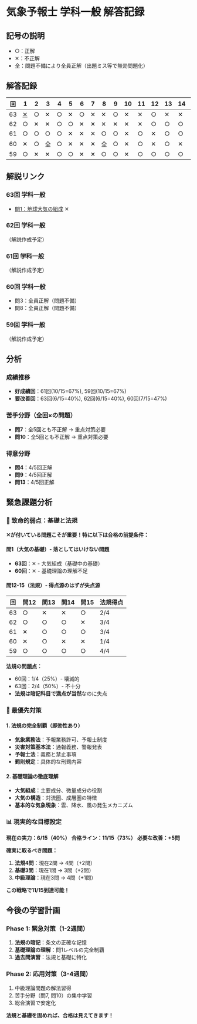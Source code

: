 # 気象予報士 学科一般 解答記録

## 記号の説明
- ○：正解
- ✕：不正解
- 全：問題不備により全員正解（出題ミス等で無効問題化）

## 解答記録

| 回 | 1 | 2 | 3 | 4 | 5 | 6 | 7 | 8 | 9 | 10 | 11 | 12 | 13 | 14 | 15 | 得点 |
|----|---|---|---|---|---|---|---|---|---|----|----|----|----|----|----|------|
| 63 | [✕](問題解説/63回一般_問1.md) | ○ | ✕ | ○ | ✕ | ○ | ✕ | ✕ | ○ | ✕ | ✕ | ○ | ✕ | ✕ | ○ | 6/15 |
| 62 | ○ | ✕ | ✕ | ○ | ○ | ✕ | ✕ | ✕ | ✕ | ✕ | ✕ | ○ | ○ | ○ | ✕ | 6/15 |
| 61 | ○ | ○ | ○ | ○ | ✕ | ✕ | ✕ | ○ | ○ | ✕ | ○ | ✕ | ○ | ○ | ○ | 10/15 |
| 60 | ✕ | ○ | 全 | ○ | ✕ | ✕ | ✕ | 全 | ○ | ✕ | ○ | ✕ | ○ | ✕ | ✕ | 7/15 |
| 59 | ○ | ✕ | ✕ | ○ | ○ | ✕ | ✕ | ○ | ○ | ✕ | ○ | ○ | ○ | ○ | ○ | 10/15 |

## 解説リンク

### 63回 学科一般
- [問1：地球大気の組成](問題解説/63回一般_問1.md) ✕

### 62回 学科一般
（解説作成予定）

### 61回 学科一般
（解説作成予定）

### 60回 学科一般
- 問3：全員正解（問題不備）
- 問8：全員正解（問題不備）

### 59回 学科一般
（解説作成予定）

## 分析

### 成績推移
- **好成績回**：61回(10/15=67%), 59回(10/15=67%)
- **要改善回**：63回(6/15=40%), 62回(6/15=40%), 60回(7/15=47%)

### 苦手分野（全回×の問題）
- **問7**：全5回とも不正解 → 重点対策必要
- **問10**：全5回とも不正解 → 重点対策必要

### 得意分野
- **問4**：4/5回正解
- **問9**：4/5回正解
- **問13**：4/5回正解

## 緊急課題分析

### 🚨 致命的弱点：基礎と法規
**✕が付いている問題こそが重要！特に以下は合格の前提条件：**

#### 問1（大気の基礎）- 落としてはいけない問題
- **63回**：✕ - 大気組成（基礎中の基礎）
- **60回**：✕ - 基礎理論の理解不足

#### 問12-15（法規）- 得点源のはずが失点源
| 回 | 問12 | 問13 | 問14 | 問15 | 法規得点 |
|----|------|------|------|------|----------|
| 63 | ○ | ✕ | ✕ | ○ | 2/4 |
| 62 | ○ | ○ | ○ | ✕ | 3/4 |
| 61 | ✕ | ○ | ○ | ○ | 3/4 |
| 60 | ✕ | ○ | ✕ | ✕ | 1/4 |
| 59 | ○ | ○ | ○ | ○ | 4/4 |

**法規の問題点：**
- 60回：1/4（25%）- 壊滅的
- 63回：2/4（50%）- 不十分
- **法規は暗記科目で満点が当然**なのに失点

### 🎯 最優先対策

#### 1. 法規の完全制覇（即効性あり）
- **気象業務法**：予報業務許可、予報士制度
- **災害対策基本法**：通報義務、警報発表
- **予報士法**：義務と禁止事項
- **罰則規定**：具体的な刑罰内容

#### 2. 基礎理論の徹底理解
- **大気組成**：主要成分、微量成分の役割
- **大気の構造**：対流圏、成層圏の特徴
- **基本的な気象現象**：雲、降水、風の発生メカニズム

### 📊 現実的な目標設定

**現在の実力：6/15（40%）**
**合格ライン：11/15（73%）**
**必要な改善：+5問**

**確実に取るべき問題：**
1. **法規4問**：現在2問 → 4問（+2問）
2. **基礎3問**：現在1問 → 3問（+2問）  
3. **中級理論**：現在3問 → 4問（+1問）

**この戦略で11/15到達可能！**

## 今後の学習計画

### Phase 1: 緊急対策（1-2週間）
1. **法規の暗記**：条文の正確な記憶
2. **基礎理論の理解**：問1レベルの完全制覇
3. **過去問演習**：法規と基礎に特化

### Phase 2: 応用対策（3-4週間）  
1. 中級理論問題の解法習得
2. 苦手分野（問7, 問10）の集中学習
3. 総合演習で安定化

**法規と基礎を固めれば、合格は見えてきます！**
